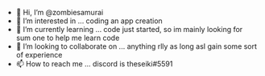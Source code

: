 - 👋 Hi, I’m @zombiesamurai
- 👀 I’m interested in ... coding an app creation
- 🌱 I’m currently learning ... code just started, so im mainly looking for sum one to help me learn code
- 💞️ I’m looking to collaborate on ... anything rlly as long asI gain some sort of experience
- 📫 How to reach me ... discord is theseiki#5591
